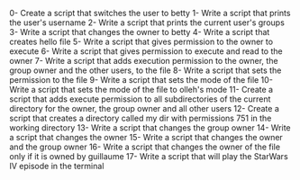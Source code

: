 0- Create a script that switches the user to betty
1- Write a script that prints the user's username
2- Write a script that prints the current user's groups
3- Write a script that changes the owner to betty
4- Write a script that creates hello file
5- Write a script that gives permission to the owner to execute
6- Write a script that gives permission to execute and read to the owner
7- Write a script that adds execution permission to the owner, the group owner and the other users, to the file
8- Write a script that sets the permission to the file
9- Write a script that sets the mode of the file 
10- Write a script that sets the mode of the file to olleh's mode
11- Create a script that adds execute permission to all subdirectories of the current directory for the owner, the group owner and all other users
12- Create a script that creates a directory called my dir with permissions 751 in the working directory
13- Write a script that changes the group owner
14- Write a script that changes the owner
15- Write a script that changes the owner and the group owner
16- Write a script that changes the owner of the file only if it is owned by guillaume
17- Write a script that will play the StarWars IV episode in the terminal
